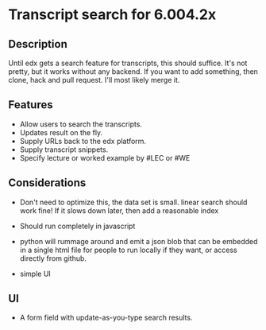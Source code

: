 
# Transcript search for 6.004.2x<a id="sec-1" name="sec-1"></a>

## Description<a id="sec-1-1" name="sec-1-1"></a>

Until edx gets a search feature for transcripts, this should suffice.
It's not pretty, but it works without any backend. If you want to add
something, then clone, hack and pull request. I'll most likely merge it.

## Features<a id="sec-1-2" name="sec-1-2"></a>

-   Allow users to search the transcripts.
-   Updates result on the fly.
-   Supply URLs back to the edx platform.
-   Supply transcript snippets.
-   Specify lecture or worked example by #LEC or #WE

## Considerations<a id="sec-1-3" name="sec-1-3"></a>

-   Don't need to optimize this, the data set is small.  linear search
    should work fine! If it slows down later, then add a reasonable index

-   Should run completely in javascript

-   python will rummage around and emit a json blob that can be embedded
    in a single html file for people to run locally if they want, or
    access directly from github.

-   simple UI

## UI<a id="sec-1-4" name="sec-1-4"></a>

-   A form field with update-as-you-type search results.
